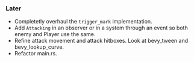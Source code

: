 ### Later

- Completetly overhaul the `trigger_mark` implementation.
- Add `Attacking` in an observer or in a system through an event so both enemy and Player use the same.
- Refine attack movement and attack hitboxes. Look at bevy_tween and bevy_lookup_curve.
- Refactor main.rs.
